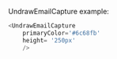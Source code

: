 UndrawEmailCapture example:
```js 
<UndrawEmailCapture
    primaryColor='#6c68fb'
    height= '250px'
    />
```
